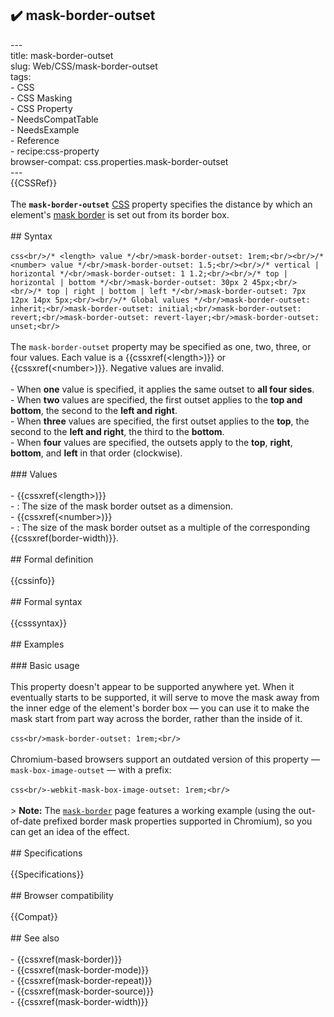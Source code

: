 ## ✔️ mask-border-outset 
 ---<br/>title: mask-border-outset<br/>slug: Web/CSS/mask-border-outset<br/>tags:<br/>  - CSS<br/>  - CSS Masking<br/>  - CSS Property<br/>  - NeedsCompatTable<br/>  - NeedsExample<br/>  - Reference<br/>  - recipe:css-property<br/>browser-compat: css.properties.mask-border-outset<br/>---<br/>{{CSSRef}}<br/><br/>The **`mask-border-outset`** [CSS](/en-US/docs/Web/CSS) property specifies the distance by which an element's [mask border](/en-US/docs/Web/CSS/mask-border) is set out from its border box.<br/><br/>## Syntax<br/><br/>```css<br/>/* <length> value */<br/>mask-border-outset: 1rem;<br/><br/>/* <number> value */<br/>mask-border-outset: 1.5;<br/><br/>/* vertical | horizontal */<br/>mask-border-outset: 1 1.2;<br/><br/>/* top | horizontal | bottom */<br/>mask-border-outset: 30px 2 45px;<br/><br/>/* top | right | bottom | left */<br/>mask-border-outset: 7px 12px 14px 5px;<br/><br/>/* Global values */<br/>mask-border-outset: inherit;<br/>mask-border-outset: initial;<br/>mask-border-outset: revert;<br/>mask-border-outset: revert-layer;<br/>mask-border-outset: unset;<br/>```<br/><br/>The `mask-border-outset` property may be specified as one, two, three, or four values. Each value is a {{cssxref(&lt;length&gt;)}} or {{cssxref(&lt;number&gt;)}}. Negative values are invalid.<br/><br/>- When **one** value is specified, it applies the same outset to **all four sides**.<br/>- When **two** values are specified, the first outset applies to the **top and bottom**, the second to the **left and right**.<br/>- When **three** values are specified, the first outset applies to the **top**, the second to the **left and right**, the third to the **bottom**.<br/>- When **four** values are specified, the outsets apply to the **top**, **right**, **bottom**, and **left** in that order (clockwise).<br/><br/>### Values<br/><br/>- {{cssxref(&lt;length&gt;)}}<br/>  - : The size of the mask border outset as a dimension.<br/>- {{cssxref(&lt;number&gt;)}}<br/>  - : The size of the mask border outset as a multiple of the corresponding {{cssxref(border-width)}}.<br/><br/>## Formal definition<br/><br/>{{cssinfo}}<br/><br/>## Formal syntax<br/><br/>{{csssyntax}}<br/><br/>## Examples<br/><br/>### Basic usage<br/><br/>This property doesn't appear to be supported anywhere yet. When it eventually starts to be supported, it will serve to move the mask away from the inner edge of the element's border box — you can use it to make the mask start from part way across the border, rather than the inside of it.<br/><br/>```css<br/>mask-border-outset: 1rem;<br/>```<br/><br/>Chromium-based browsers support an outdated version of this property — `mask-box-image-outset` — with a prefix:<br/><br/>```css<br/>-webkit-mask-box-image-outset: 1rem;<br/>```<br/><br/>> **Note:** The [`mask-border`](/en-US/docs/Web/CSS/mask-border) page features a working example (using the out-of-date prefixed border mask properties supported in Chromium), so you can get an idea of the effect.<br/><br/>## Specifications<br/><br/>{{Specifications}}<br/><br/>## Browser compatibility<br/><br/>{{Compat}}<br/><br/>## See also<br/><br/>- {{cssxref(mask-border)}}<br/>- {{cssxref(mask-border-mode)}}<br/>- {{cssxref(mask-border-repeat)}}<br/>- {{cssxref(mask-border-source)}}<br/>- {{cssxref(mask-border-width)}}<br/>